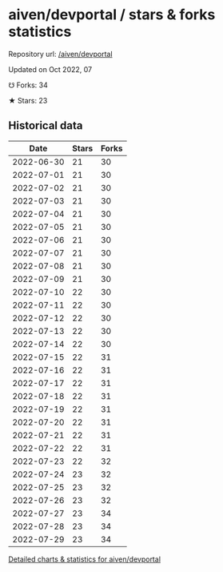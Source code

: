# aiven/devportal / stars & forks statistics

Repository url: [/aiven/devportal](https://github.com/aiven/devportal)

Updated on Oct 2022, 07

☋ Forks: 34

★ Stars: 23

## Historical data
| Date | Stars | Forks |
|------|-------|-------|
| 2022-06-30 | 21 | 30 | 
| 2022-07-01 | 21 | 30 | 
| 2022-07-02 | 21 | 30 | 
| 2022-07-03 | 21 | 30 | 
| 2022-07-04 | 21 | 30 | 
| 2022-07-05 | 21 | 30 | 
| 2022-07-06 | 21 | 30 | 
| 2022-07-07 | 21 | 30 | 
| 2022-07-08 | 21 | 30 | 
| 2022-07-09 | 21 | 30 | 
| 2022-07-10 | 22 | 30 | 
| 2022-07-11 | 22 | 30 | 
| 2022-07-12 | 22 | 30 | 
| 2022-07-13 | 22 | 30 | 
| 2022-07-14 | 22 | 30 | 
| 2022-07-15 | 22 | 31 | 
| 2022-07-16 | 22 | 31 | 
| 2022-07-17 | 22 | 31 | 
| 2022-07-18 | 22 | 31 | 
| 2022-07-19 | 22 | 31 | 
| 2022-07-20 | 22 | 31 | 
| 2022-07-21 | 22 | 31 | 
| 2022-07-22 | 22 | 31 | 
| 2022-07-23 | 22 | 32 | 
| 2022-07-24 | 23 | 32 | 
| 2022-07-25 | 23 | 32 | 
| 2022-07-26 | 23 | 32 | 
| 2022-07-27 | 23 | 34 | 
| 2022-07-28 | 23 | 34 | 
| 2022-07-29 | 23 | 34 | 


[Detailed charts & statistics for aiven/devportal](https://reviewgithub.com/rep/aiven/devportal)
